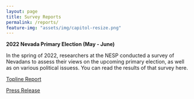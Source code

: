 ```yaml
---
layout: page
title: Survey Reports
permalink: /reports/
feature-img: "assets/img/capitol-resize.png"
---
```


**2022 Nevada Primary Election (May - June)**

In the spring of 2022, researchers at the NESP conducted a survey of Nevadans to assess their views on the upcoming primary election, as well as on various political issuess. You can read the results of that survey here.

[Topline Report](assets/NESP_Primary_Topline.pdf)

[Press Release](assets/NESP_Primary22_PressRelease.pdf)
